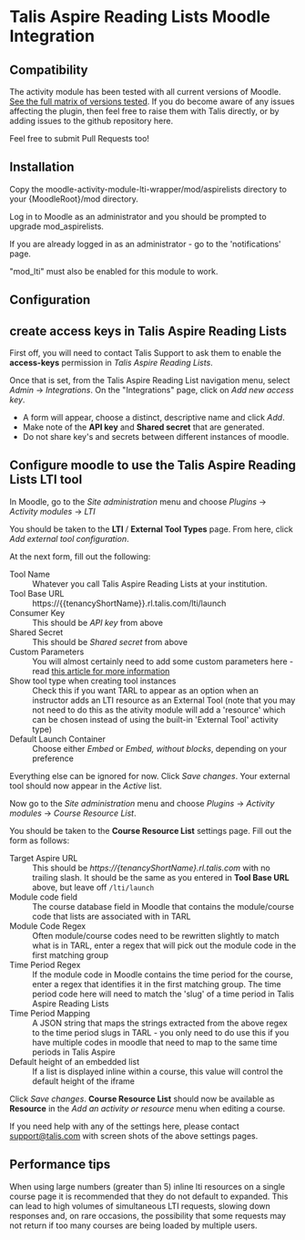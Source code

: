 Talis Aspire Reading Lists Moodle Integration
=============================================

Compatibility
-------------

The activity module has been tested with all current versions of Moodle. [See the full matrix of versions tested](https://travis-ci.org/talis/aspire-moodle-integration).
If you do become aware of any issues affecting the plugin, then feel free to raise them with Talis directly, or by adding issues to the github repository here.  

Feel free to submit Pull Requests too!


Installation
------------

Copy the moodle-activity-module-lti-wrapper/mod/aspirelists directory to your {MoodleRoot}/mod directory.

Log in to Moodle as an administrator and you should be prompted to upgrade mod_aspirelists.

If you are already logged in as an administrator - go to the 'notifications' page.

"mod_lti" must also be enabled for this module to work.

Configuration
-------------

## create access keys in Talis Aspire Reading Lists

First off, you will need to contact Talis Support to ask them to enable the **access-keys** permission in *Talis Aspire Reading Lists*.

Once that is set, from the Talis Aspire Reading List navigation menu, select *Admin* -> *Integrations*.  On the "Integrations" page, click on *Add new access key*.

* A form will appear, choose a distinct, descriptive name and click *Add*.
* Make note of the **API key** and **Shared secret** that are generated.
* Do not share key's and secrets between different instances of moodle.

## Configure moodle to use the Talis Aspire Reading Lists LTI tool

In Moodle, go to the *Site administration* menu and choose *Plugins* -> *Activity modules* -> *LTI*

You should be taken to the **LTI** / **External Tool Types** page.  From here, click *Add external tool configuration*.

At the next form, fill out the following:

<dl>
    <dt>Tool Name</dt>
    <dd>Whatever you call Talis Aspire Reading Lists at your institution.</dd>
    <dt>Tool Base URL</dt>
    <dd>https://{{tenancyShortName}}.rl.talis.com/lti/launch</dd>
    <dt>Consumer Key</dt>
    <dd>This should be <em>API key</em> from above</dd>
    <dt>Shared Secret</dt>
    <dd>This should be <em>Shared secret</em> from above</dd>
    <dt>Custom Parameters</dt>
    <dd>You will almost certainly need to add some custom parameters here - read <a href="http://knowledge.talis.com/articles/tarl-lti/#parameters" title="link to TARL LTI article">this article for more information</a></dd>
    <dt>Show tool type when creating tool instances</dt>
    <dd>Check this if you want TARL to appear as an option when an instructor adds an LTI resource as an External Tool (note that you may not need to do this as the ativity module will add a 'resource' which can be chosen instead of using the built-in 'External Tool' activity type)</dd>
    <dt>Default Launch Container</dt>
    <dd>Choose either <em>Embed</em> or <em>Embed, without blocks</em>, depending on your preference</dd>
</dl>

Everything else can be ignored for now.  Click *Save changes*.  Your external tool should now appear in the *Active* list.

Now go to the *Site administration* menu and choose *Plugins* -> *Activity modules* -> *Course Resource List*.

You should be taken to the **Course Resource List** settings page.  Fill out the form as follows:

<dl>
    <dt>Target Aspire URL</dt>
    <dd>This should be <em>https://{tenancyShortName}.rl.talis.com</em> with no trailing slash.  It should be the same as you entered in <strong>Tool Base URL</strong> above, but leave off <code>/lti/launch</code></dd>
    <dt>Module code field</dt>
    <dd>The course database field in Moodle that contains the module/course code that lists are associated with in TARL</dd>
    <dt>Module Code Regex</dt>
    <dd>Often module/course codes need to be rewritten slightly to match what is in TARL, enter a regex that will pick out the module code in the first matching group</dd>
    <dt>Time Period Regex</dt>
    <dd>If the module code in Moodle contains the time period for the course, enter a regex that identifies it in the first matching group. The time period code here will need to match the 'slug' of a time period in Talis Aspire Reading Lists</dd>
    <dt>Time Period Mapping</dt>
    <dd>A JSON string that maps the strings extracted from the above regex to the time period slugs in TARL - you only need to do use this if you have multiple codes in moodle that need to map to the same time periods in Talis Aspire</dd>
    <dt>Default height of an embedded list</dt>
    <dd>If a list is displayed inline within a course, this value will control the default height of the iframe</dd>
</dl>

Click *Save changes*.  **Course Resource List** should now be available as **Resource** in the *Add an activity or resource*
menu when editing a course.

If you need help with any of the settings here, please contact [support@talis.com](mailto:support@talis.com) with screen shots of the above settings pages.

## Performance tips

When using large numbers (greater than 5) inline lti resources on a single course page it is recommended that they do not default to expanded.
This can lead to high volumes of simultaneous LTI requests, slowing down responses and, on rare occasions, the possibility that some requests
may not return if too many courses are being loaded by multiple users.
